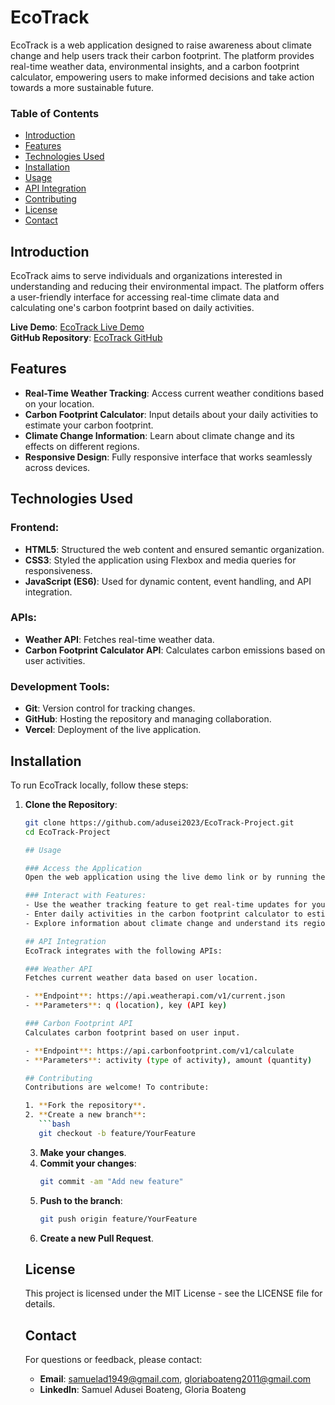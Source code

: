# EcoTrack

EcoTrack is a web application designed to raise awareness about climate change and help users track their carbon footprint. The platform provides real-time weather data, environmental insights, and a carbon footprint calculator, empowering users to make informed decisions and take action towards a more sustainable future.

### Table of Contents
- [Introduction](#introduction)
- [Features](#features)
- [Technologies Used](#technologies-used)
- [Installation](#installation)
- [Usage](#usage)
- [API Integration](#api-integration)
- [Contributing](#contributing)
- [License](#license)
- [Contact](#contact)

## Introduction

EcoTrack aims to serve individuals and organizations interested in understanding and reducing their environmental impact. The platform offers a user-friendly interface for accessing real-time climate data and calculating one's carbon footprint based on daily activities.

**Live Demo**: [EcoTrack Live Demo](#)  
**GitHub Repository**: [EcoTrack GitHub](#)

## Features
- **Real-Time Weather Tracking**: Access current weather conditions based on your location.
- **Carbon Footprint Calculator**: Input details about your daily activities to estimate your carbon footprint.
- **Climate Change Information**: Learn about climate change and its effects on different regions.
- **Responsive Design**: Fully responsive interface that works seamlessly across devices.

## Technologies Used

### Frontend:
- **HTML5**: Structured the web content and ensured semantic organization.
- **CSS3**: Styled the application using Flexbox and media queries for responsiveness.
- **JavaScript (ES6)**: Used for dynamic content, event handling, and API integration.

### APIs:
- **Weather API**: Fetches real-time weather data.
- **Carbon Footprint Calculator API**: Calculates carbon emissions based on user activities.

### Development Tools:
- **Git**: Version control for tracking changes.
- **GitHub**: Hosting the repository and managing collaboration.
- **Vercel**: Deployment of the live application.

## Installation

To run EcoTrack locally, follow these steps:

1. **Clone the Repository**:
   ```bash
   git clone https://github.com/adusei2023/EcoTrack-Project.git
   cd EcoTrack-Project

   ## Usage
   
   ### Access the Application
   Open the web application using the live demo link or by running the project locally.
   
   ### Interact with Features:
   - Use the weather tracking feature to get real-time updates for your location.
   - Enter daily activities in the carbon footprint calculator to estimate your emissions.
   - Explore information about climate change and understand its regional impacts.
   
   ## API Integration
   EcoTrack integrates with the following APIs:
   
   ### Weather API
   Fetches current weather data based on user location.
   
   - **Endpoint**: https://api.weatherapi.com/v1/current.json
   - **Parameters**: q (location), key (API key)
   
   ### Carbon Footprint API
   Calculates carbon footprint based on user input.
   
   - **Endpoint**: https://api.carbonfootprint.com/v1/calculate
   - **Parameters**: activity (type of activity), amount (quantity)
   
   ## Contributing
   Contributions are welcome! To contribute:
   
   1. **Fork the repository**.
   2. **Create a new branch**:
      ```bash
      git checkout -b feature/YourFeature
      ```
   3. **Make your changes**.
   4. **Commit your changes**:
      ```bash
      git commit -am "Add new feature"
      ```
   5. **Push to the branch**:
      ```bash
      git push origin feature/YourFeature
      ```
   6. **Create a new Pull Request**.
   
   ## License
   This project is licensed under the MIT License - see the LICENSE file for details.
   
   ## Contact
   For questions or feedback, please contact:
   
   - **Email**: samuelad1949@gmail.com, gloriaboateng2011@gmail.com
   - **LinkedIn**: Samuel Adusei Boateng, Gloria Boateng